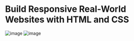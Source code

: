 # Build Responsive Real-World Websites with HTML and CSS
![image](https://user-images.githubusercontent.com/109369193/191430299-bcd9e05f-f39b-47e1-9ccc-eaf5a44773ca.png)
![image](https://user-images.githubusercontent.com/109369193/191430344-5fa30b8c-788b-42ff-b916-a7a2e5d43813.png)
